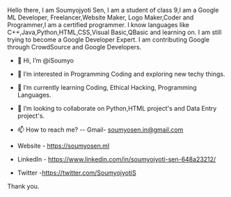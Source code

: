  Hello there,
 I am Soumyojyoti Sen, I am a student of class 9,I am a Google ML Developer,
 Freelancer,Website Maker, Logo Maker,Coder and Programmer,I am a certified programmer.
 I know languages like C++,Java,Python,HTML,CSS,Visual Basic,QBasic and learning on.
 I am still trying to become a Google Developer Expert.
 I am contributing Google through CrowdSource and Google Developers.
 
 
- 👋 Hi, I’m @iSoumyo
- 👀 I’m interested in Programming Coding and exploring new techy things.
- 🌱 I’m currently learning Coding, Ethical Hacking, Programming Languages.
- 💞️ I’m looking to collaborate on Python,HTML project's and Data Entry project's.
- 📫 How to reach me? -- Gmail- soumyosen.in@gmail.com

 - Website - https://soumyosen.ml
- LinkedIn - https://www.linkedin.com/in/soumyojyoti-sen-648a23212/
- Twitter -https://twitter.com/SoumyojyotiS
  
Thank you.

<!---
iSoumyo/iSoumyo is a ✨ special ✨ repository because its `README.md` (this file) appears on your GitHub profile.
You can click the Preview link to take a look at your changes.
--->
